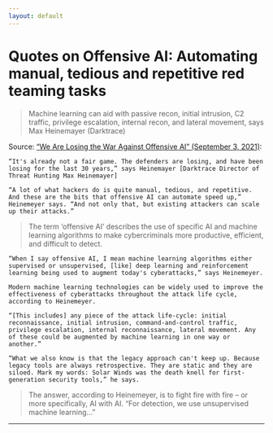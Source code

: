 ```yaml
---
layout: default
---
```


# Quotes on Offensive AI: Automating manual, tedious and repetitive red teaming tasks

> Machine learning can aid with passive recon, initial intrusion, C2 traffic, privilege escalation, internal recon, and lateral movement, says Max Heinemayer (Darktrace)

Source: [“We Are Losing the War Against Offensive AI” (September 3, 2021)](https://www.coriniumintelligence.com/content/articles/we-are-losing-the-war-against-offensive-ai):

```
“It's already not a fair game. The defenders are losing, and have been losing for the last 30 years,” says Heinemayer [Darktrace Director of Threat Hunting Max Heinemayer]
```

```
“A lot of what hackers do is quite manual, tedious, and repetitive. And these are the bits that offensive AI can automate speed up,” Heinemeyer says. “And not only that, but existing attackers can scale up their attacks.”
```

> The term ‘offensive AI’ describes the use of specific AI and machine learning algorithms to make cybercriminals more productive, efficient, and difficult to detect.  

```
“When I say offensive AI, I mean machine learning algorithms either supervised or unsupervised, [like] deep learning and reinforcement learning being used to augment today's cyberattacks,” says Heinemeyer.

Modern machine learning technologies can be widely used to improve the effectiveness of cyberattacks throughout the attack life cycle, according to Heinemeyer.

“[This includes] any piece of the attack life-cycle: initial reconnaissance, initial intrusion, command-and-control traffic, privilege escalation, internal reconnaissance, lateral movement. Any of these could be augmented by machine learning in one way or another.”
```

```
“What we also know is that the legacy approach can't keep up. Because legacy tools are always retrospective. They are static and they are siloed. Mark my words: Solar Winds was the death knell for first-generation security tools,” he says.
```

> The answer, according to Heinemeyer, is to fight fire with fire – or more specifically, AI with AI.
“For detection, we use unsupervised machine learning…”

* * *

